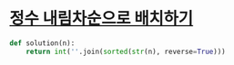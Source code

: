 # [정수 내림차순으로 배치하기](https://programmers.co.kr/learn/courses/30/lessons/12933)

```python
def solution(n):
    return int(''.join(sorted(str(n), reverse=True)))
```
